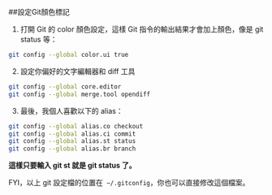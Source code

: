 ##設定Git顏色標記

1. 打開 Git 的 color 顏色設定，這樣 Git 指令的輸出結果才會加上顏色，像是 git status 等：
```bash
git config --global color.ui true
```
2. 設定你偏好的文字編輯器和 diff 工具
```bash
git config --global core.editor
git config --global merge.tool opendiff
```
3. 最後，我個人喜歡以下的 alias：
```bash
git config --global alias.co checkout
git config --global alias.ci commit
git config --global alias.st status
git config --global alias.br branch
```
**這樣只要輸入 git st 就是 git status 了。**

FYI，以上 git 設定檔的位置在` ~/.gitconfig`，你也可以直接修改這個檔案。
